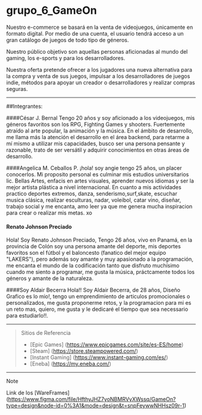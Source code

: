 # grupo_6_GameOn

Nuestro e-commerce se basará en la venta de videojuegos, únicamente en formato digital.
Por medio de una cuenta, el usuario tendrá acceso a un gran catálogo de juegos de todo tipo de géneros.

Nuestro público objetivo son aquellas personas aficionadas al mundo del gaming, los e-sports y para los desarrolladores.

Nuestra oferta pretende ofrecer a los jugadores una nueva alternativa para la compra y venta de sus juegos, impulsar a los 
desarrolladores de juegos indie, métodos para apoyar un creador o desarrolladores y realizar compras seguras.

------------


##Integrantes:

####César J. Bernal
Tengo 20 años y soy aficionado a los videojuegos, mis géneros favoritos son los RPG, Fighting Games y shooters. 
Fuertemente atraído al arte popular, la animación y la música. En el ámbito de desarrollo, me llama más la atención
el desarrollo en el área backend, para retarme a mí mismo a utilizar mis capacidades, busco ser una 
persona pensante y razonable, trato de ser versátil y adquirir conocimientos en otras áreas de desarrollo.
    
####Angelica M. Ceballos P. 
¡hola! soy angie tengo 25 años, un placer conocerlos.
Mi proposito personal es culminar mis estudios universitarios lic. Bellas Artes, enfacis en artes visuales, aprender nuevos idiomas y ser la mejor artista plástica a nivel internacional. 
En cuanto a mis actividades practico deportes extremos, danza, senderismo,surf,skate, escuchar musica clásica, realizar esculturas, nadar, voleibol, catar vino, diseñar, trabajo social y me encanta, amo leer ya que me genera mucha inspiracion para crear o realizar mis metas. xo

#### Renato Johnson Preciado
Hola! Soy Renato Johnson Preciado, Tengo 26 años, vivo en Panamá, en la provincia de Colón soy una persona amante del deporte, 
mis deportes favoritos son el fútbol y el baloncesto (fanatico del mejor equipo "LAKERS"), pero además soy amante y muy apasionado a la programación,
me encanta el mundo de la codificación tanto que disfruto muchísimo cuando me siento a programar, me gusta la música, práctcamente todos los géneros y amante de la naturaleza.

####Soy Aldair Becerra
Hola!! Soy Aldair Becerra, de 28 años, Diseño Grafico es lo mio!, tengo un emprendimiento de articulos promocionales o personalizados,
me gusta proponerme retos, y la programacion para mi es un reto mas, quiero, me gusta y le dedicaré el tiempo que sea necessario para estudiarlo!!.

------------


>Sitios de Referencia
>
>* [Epic Games] (https://www.epicgames.com/site/es-ES/home)
>* [Steam] (https://store.steampowered.com/)
> * [Instant Gaming] (https://www.instant-gaming.com/es/)
> * [Eneba] (https://my.eneba.com/)

------------

>[!NOTE]
>
>Link de los [WareFrames] (https://www.figma.com/file/HfthyJHZ7yoNBMRVyXWssq/GameOn?type=design&node-id=0%3A1&mode=design&t=snpFeywwNHHsz09r-1) 


